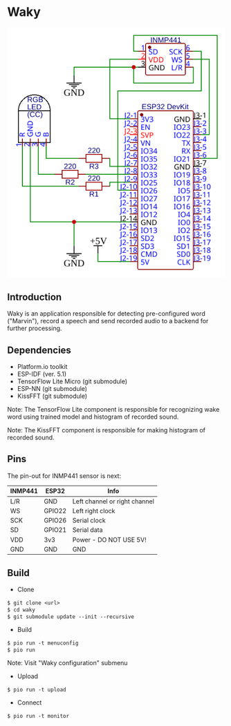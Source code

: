 # Waky

![](doc/images/general.svg)

## Introduction

Waky is an application responsible for detecting pre-configured word ("Marvin"),
record a speech and send recorded audio to a backend for further processing.

## Dependencies

* Platform.io toolkit
* ESP-IDF (ver. 5.1)
* TensorFlow Lite Micro (git submodule)
* ESP-NN (git submodule)
* KissFFT (git submodule)

Note: The TensorFlow Lite component is responsible for recognizing wake word using trained model and histogram of recorded sound.

Note: The KissFFT component is responsible for making histogram of recorded sound.

## Pins

The pin-out for INMP441 sensor is next:

| INMP441 | ESP32  | Info                          |
|---------|--------|-------------------------------|
| L/R     | GND    | Left channel or right channel |
| WS      | GPIO22 | Left right clock              |
| SCK     | GPIO26 | Serial clock                  |
| SD      | GPIO21 | Serial data                   |
| VDD     | 3v3    | Power - DO NOT USE 5V!        |
| GND     | GND    | GND                           |

## Build

* Clone
```shell
$ git clone <url>
$ cd waky
$ git submodule update --init --recursive
```

* Build
```shell
$ pio run -t menuconfig
$ pio run
```

Note: Visit "Waky configuration" submenu

* Upload
```shell
$ pio run -t upload
```

* Connect
```shell
$ pio run -t monitor
```
